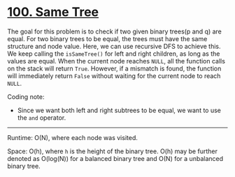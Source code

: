 # [100. Same Tree](https://leetcode.com/problems/same-tree/description/)

The goal for this problem is to check if two given binary trees(p and q) are equal. For two binary trees to be equal, the trees must have the same structure and node value.
Here, we can use recursive DFS to achieve this. We keep calling the `isSameTree()` for left and right children, as long as the values are equal. When the current node reaches `NULL`, all the function calls on the stack will return `True`. However, if a mismatch is found, the function will immediately return `False` without waiting for the current node to reach `NULL`.

Coding note:
- Since we want both left and right subtrees to be equal, we want to use the `and` operator.

---
Runtime: O(N), where each node was visited.

Space: O(h), where `h` is the height of the binary tree. O(h) may be further denoted as O(log(N)) for a balanced binary tree and O(N) for a unbalanced binary tree. 